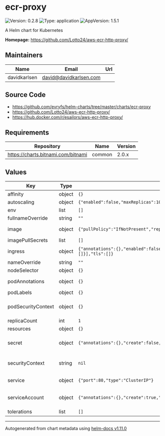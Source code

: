 # ecr-proxy

![Version: 0.2.8](https://img.shields.io/badge/Version-0.2.8-informational?style=flat-square) ![Type: application](https://img.shields.io/badge/Type-application-informational?style=flat-square) ![AppVersion: 1.5.1](https://img.shields.io/badge/AppVersion-1.5.1-informational?style=flat-square)

A Helm chart for Kubernetes

**Homepage:** <https://github.com/Lotto24/aws-ecr-http-proxy/>

## Maintainers

| Name | Email | Url |
| ---- | ------ | --- |
| davidkarlsen | <david@davidkarlsen.com> |  |

## Source Code

* <https://github.com/evryfs/helm-charts/tree/master/charts/ecr-proxy>
* <https://github.com/Lotto24/aws-ecr-http-proxy/>
* <https://hub.docker.com/r/esailors/aws-ecr-http-proxy/>

## Requirements

| Repository | Name | Version |
|------------|------|---------|
| https://charts.bitnami.com/bitnami | common | 2.0.x |

## Values

| Key | Type | Default | Description |
|-----|------|---------|-------------|
| affinity | object | `{}` |  |
| autoscaling | object | `{"enabled":false,"maxReplicas":100,"minReplicas":1,"targetCPUUtilizationPercentage":80}` | enable HPA |
| env | list | `[]` |  |
| fullnameOverride | string | `""` |  |
| image | object | `{"pullPolicy":"IfNotPresent","repository":"esailors/aws-ecr-http-proxy","tag":"1.5.1"}` | image configuration |
| imagePullSecrets | list | `[]` |  |
| ingress | object | `{"annotations":{},"enabled":false,"hosts":[{"host":"chart-example.local","paths":[]}],"tls":[]}` | ingress configuration |
| nameOverride | string | `""` |  |
| nodeSelector | object | `{}` |  |
| podAnnotations | object | `{}` | annotations to place on pod |
| podLabels | object | `{}` |  |
| podSecurityContext | object | `{}` | security context for the pod |
| replicaCount | int | `1` |  |
| resources | object | `{}` |  |
| secret | object | `{"annotations":{},"create":false,"existingSecret":""}` | configure secret. AWS tokens go here |
| securityContext | string | `nil` | securityContext for the container |
| service | object | `{"port":80,"type":"ClusterIP"}` | Kubernetes service |
| serviceAccount | object | `{"annotations":{},"create":true,"name":""}` | configure service account |
| tolerations | list | `[]` |  |

----------------------------------------------
Autogenerated from chart metadata using [helm-docs v1.11.0](https://github.com/norwoodj/helm-docs/releases/v1.11.0)
